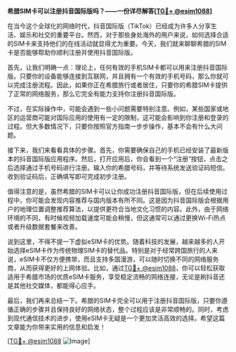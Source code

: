 **希腊SIM卡可以注册抖音国际版吗？——一份详尽解答[[TG💪+ @esim1088](https://t.me/s/esim1088)]**

在当今这个全球化的网络时代，抖音国际版（TikTok）已经成为许多人分享生活、娱乐和社交的重要平台。然而，对于那些身处海外的用户来说，如何选择合适的SIM卡来支持他们的在线活动就显得尤为重要。今天，我们就来聊聊希腊的SIM卡是否能够帮助你顺利注册并使用抖音国际版。

首先，让我们明确一点：理论上，任何有效的手机SIM卡都可以用来注册抖音国际版。只要你的设备能够连接到互联网，并且拥有一个有效的手机号码，那么你就可以完成注册流程。因此，如果你正在希腊旅行或者居住，只要你的希腊SIM卡提供了正常的网络服务，那么它完全有能力支持你注册抖音国际版。

不过，在实际操作中，可能会遇到一些小问题需要特别注意。例如，某些国家或地区的运营商可能对国际应用的使用有一定的限制，这可能会影响到你注册和登录的过程。但大多数情况下，只要你按照官方指南一步步操作，基本不会有什么大问题。

接下来，我们来看看具体的步骤。首先，你需要确保自己的手机已经安装了最新版本的抖音国际版应用程序。然后，打开应用后，你会看到一个“注册”按钮，点击之后选择通过手机号码进行注册。输入你的希腊号码，并等待系统发送验证码短信。收到验证码后，正确填写即可完成初步注册。

值得注意的是，虽然希腊的SIM卡可以让你成功注册抖音国际版，但在后续使用过程中，你可能会发现内容推荐与国内版本有所不同。这是因为抖音国际版会根据用户的地理位置调整推荐算法，以提供更符合当地文化习惯的内容。此外，由于网络环境的不同，有时候视频加载速度可能会稍慢，但这通常可以通过更换Wi-Fi热点或者升级数据套餐来改善。

说到这里，不得不提一下虚拟eSIM卡的优势。随着科技的发展，越来越多的人开始选择eSIM卡作为传统物理SIM卡的替代品。特别是对于经常跨国旅行的人来说，eSIM卡不仅方便携带，而且支持多国漫游，可以随时切换不同的网络服务商，从而获得更好的上网体验。比如，通过[TG💪+ @esim1088](https://t.me/s/esim1088)，你可以轻松获取适用于希腊市场的优质eSIM卡服务，享受稳定流畅的网络连接，无论是刷抖音还是其他社交媒体，都能得心应手。

最后，我们再来总结一下。希腊的SIM卡完全可以用于注册抖音国际版，只要你遵循正确的步骤并且保持良好的网络状态，整个过程应该是非常顺畅的。同时，考虑到现代通信技术的进步，使用eSIM卡无疑是一个更加灵活高效的选择。希望这篇文章能为你带来实用的信息和启发！

[[TG💪+ @esim1088](https://t.me/s/esim1088) ![Image](https://i.postimg.cc/4NQfJmqS/Snipaste-2025-05-13-00-14-12.png)]